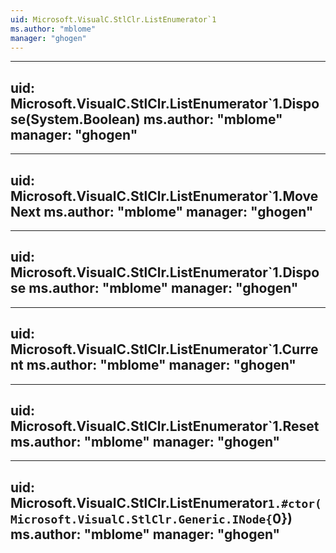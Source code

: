```yaml
---
uid: Microsoft.VisualC.StlClr.ListEnumerator`1
ms.author: "mblome"
manager: "ghogen"
---
```


---
uid: Microsoft.VisualC.StlClr.ListEnumerator`1.Dispose(System.Boolean)
ms.author: "mblome"
manager: "ghogen"
---

---
uid: Microsoft.VisualC.StlClr.ListEnumerator`1.MoveNext
ms.author: "mblome"
manager: "ghogen"
---

---
uid: Microsoft.VisualC.StlClr.ListEnumerator`1.Dispose
ms.author: "mblome"
manager: "ghogen"
---

---
uid: Microsoft.VisualC.StlClr.ListEnumerator`1.Current
ms.author: "mblome"
manager: "ghogen"
---

---
uid: Microsoft.VisualC.StlClr.ListEnumerator`1.Reset
ms.author: "mblome"
manager: "ghogen"
---

---
uid: Microsoft.VisualC.StlClr.ListEnumerator`1.#ctor(Microsoft.VisualC.StlClr.Generic.INode{`0})
ms.author: "mblome"
manager: "ghogen"
---
